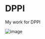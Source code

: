 # DPPI
My work for DPPI

![image](https://github.com/gitblanc/DPPI/assets/87705461/8384ace4-cdd2-4db2-b59f-420cb2c7fb24)
